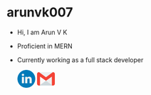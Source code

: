 # arunvk007

* Hi, I am Arun V K
* Proficient in MERN
* Currently working as a full stack developer

  <a href="http://www.linkedin.com/in/arun-v-k-developer"><img style="width:40px;"  src="https://github.com/arunvk007/arunvk007/blob/main/Images/linkedin.png?raw=true"></a>
  <a href="mailto:arunvk.kerala@gmail.com"><img style="width:40px;" src="https://github.com/arunvk007/arunvk007/blob/main/Images/gmail.png?raw=true"></a>

